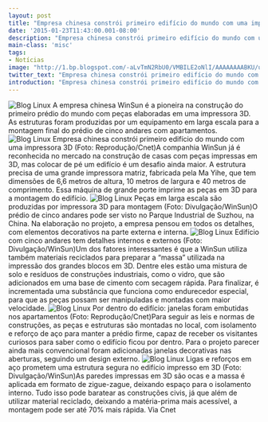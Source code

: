 ```yaml
---
layout: post
title: "Empresa chinesa constrói primeiro edifício do mundo com uma impressora 3D"
date: '2015-01-23T11:43:00.001-08:00'
description: "Empresa chinesa constrói primeiro edifício do mundo com uma impressora 3D"
main-class: 'misc'
tags:
- Notícias
image: "http://1.bp.blogspot.com/-aLvTmN2RbU0/VMBILE2oNlI/AAAAAAAABKU/uLxciuHrsHU/s72-c/Impressora-3D-Makerbot-Replicator-2.jpg"
twitter_text: "Empresa chinesa constrói primeiro edifício do mundo com uma impressora 3D"
introduction: "Empresa chinesa constrói primeiro edifício do mundo com uma impressora 3D"
---
```

![Blog Linux](http://1.bp.blogspot.com/-aLvTmN2RbU0/VMBILE2oNlI/AAAAAAAABKU/uLxciuHrsHU/s1600/Impressora-3D-Makerbot-Replicator-2.jpg "Blog Linux")
A empresa chinesa WinSun é a pioneira na construção do primeiro  prédio do mundo com peças elaboradas em uma impressora 3D. As estruturas  foram produzidas por um equipamento em larga escala para a montagem  final do prédio de cinco andares com apartamentos.
![Blog Linux](http://s2.glbimg.com/IhcQ2-M7cHT_j3BDO56I9itAx2E=/695x0/s.glbimg.com/po/tt2/f/original/2015/01/20/predio-jpeg.jpg "Blog Linux")
Empresa chinesa constrói primeiro edifício do mundo com uma impressora 3D (Foto: Reprodução/Cnet)A  companhia WinSun já é reconhecida no mercado na construção de casas com  peças impressas em 3D, mas colocar de pé um edifício é um desafio ainda  maior. A estrutura precisa de uma grande impressora matriz, fabricada  pela Ma Yihe, que tem dimensões de 6,6 metros de altura, 10 metros de  largura e 40 metros de comprimento. Essa máquina de grande porte imprime  as peças em 3D para a montagem do edifício.
![Blog Linux](http://s2.glbimg.com/HCKjVwg1j-LTZWvLltYio5te7aI=/695x0/s.glbimg.com/po/tt2/f/original/2015/01/20/201412221231191651.jpg "Blog Linux")
Peças em larga escala são produzidas por impressora 3D para montagem (Foto: Divulgação/WinSun)O  prédio de cinco andares pode ser visto no Parque Industrial de Suzhou,  na China. Na elaboração no projeto, a empresa pensou em todos os  detalhes, com elementos decorativos na parte externa e interna.
![Blog Linux](http://s2.glbimg.com/FgvXliUygneOoChP73na4wL5UdM=/695x0/s.glbimg.com/po/tt2/f/original/2015/01/20/predio-02.jpg "Blog Linux")
Edifício com cinco andares tem detalhes internos e externos (Foto: Divulgação/WinSun)Um  dos fatores interessantes é que a WinSun utiliza também materiais  reciclados para preparar a “massa” utilizada na impressão dos grandes  blocos em 3D. Dentre eles estão uma mistura de solo e resíduos de  construções industriais, como o vidro, que são adicionados em uma base  de cimento com secagem rápida. Para finalizar, é incrementada uma  substância que funciona como endurecedor especial, para que as peças  possam ser manipuladas e montadas com maior velocidade.
![Blog Linux](http://s2.glbimg.com/d1oag4Zy-W3bl071IJzHrA-SeMU=/695x0/s.glbimg.com/po/tt2/f/original/2015/01/20/predio-dentro-jpeg.jpg "Blog Linux")
Por dentro do edifício: janelas foram embutidas nos apartamentos (Foto: Reprodução/Cnet)Para  seguir as leis e normas de construções, as peças e estruturas são  montadas no local, com isolamento e reforço de aço para manter a prédio  firme, capaz de receber os visitantes curiosos para saber como o  edifício ficou por dentro. Para o projeto parecer ainda mais  convencional foram adicionadas janelas decorativas nas aberturas,  seguindo um design externo.
![Blog Linux](http://s2.glbimg.com/FLS1G3Up1J5-3oR4Aa0C3ZbDSZI=/695x0/s.glbimg.com/po/tt2/f/original/2015/01/20/20141222123025161.jpg "Blog Linux")
Ligas e reforços em aço prometem uma estrutura segura no edifício impresso em 3D (Foto: Divulgação/WinSun)As  paredes impressas em 3D são ocas e a massa é aplicada em formato de  zigue-zague, deixando espaço para o isolamento interno. Tudo isso pode  baratear as construções civis, já que além de utilizar material  reciclado, deixando a matéria-prima mais acessível, a montagem pode ser  até 70% mais rápida.
Via Cnet
